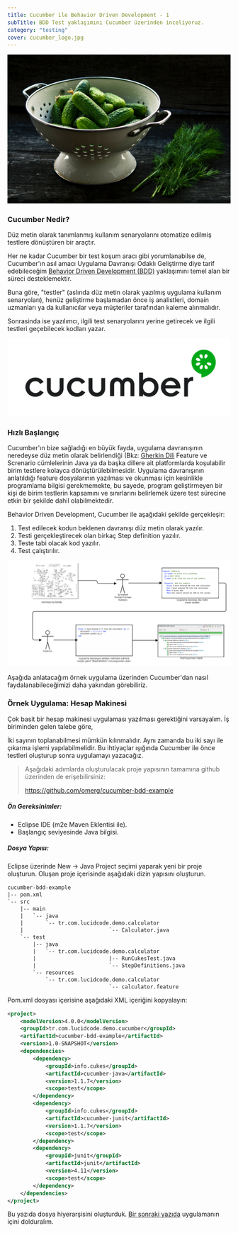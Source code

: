 ```yaml
---
title: Cucumber ile Behavior Driven Development - 1
subTitle: BDD Test yaklaşımını Cucumber üzerinden inceliyoruz.
category: "testing"
cover: cucumber_logo.jpg
---
```


![Cucumbers](./jonathan-pielmayer-89798-unsplash.jpg)

### Cucumber Nedir?

Düz metin olarak tanımlanmış kullanım senaryolarını otomatize edilmiş testlere dönüştüren bir araçtır.

Her ne kadar Cucumber bir test koşum aracı gibi yorumlanabilse de, Cucumber'ın asıl amacı Uygulama Davranışı Odaklı Geliştirme diye tarif edebileceğim [Behavior Driven Development (BDD)](http://behaviour-driven.org/) yaklaşımını temel alan bir süreci desteklemektir. 

Buna göre, "testler" (aslında düz metin olarak yazılmış uygulama kullanım senaryoları), henüz geliştirme başlamadan önce iş analistleri, domain uzmanları ya da kullanıcılar veya müşteriler tarafından kaleme alınmalıdır.

Sonrasinda ise yazılımcı, ilgili test senaryolarını yerine getirecek ve ilgili testleri geçebilecek kodları yazar.

![Cucumber BDD](./cucumber_bdd.png)

 ### Hızlı Başlangıç
 
 Cucumber'ın bize sağladığı en büyük fayda, uygulama davranışının neredeyse düz metin olarak belirlendiği (Bkz: [Gherkin Dili](https://github.com/cucumber/cucumber/wiki/Gherkin) Feature ve Screnario cümlelerinin Java ya da başka dillere ait platformlarda koşulabilir birim testlere kolayca dönüştürülebilmesidir. Uygulama davranışının anlatıldığı feature dosyalarının yazılması ve okunması için kesinlikle programlama bilgisi gerekmemekte, bu sayede, program geliştirmeyen bir kişi de birim testlerin kapsamını ve sınırlarını belirlemek üzere test sürecine etkin bir şekilde dahil olabilmektedir.
 
 Behavior Driven Development, Cucumber ile aşağıdaki şekilde gerçekleşir:
 
 1. Test edilecek kodun beklenen davranışı düz metin olarak yazılır.
 2. Testi gerçekleştirecek olan birkaç Step definition yazılır.
 3. Teste tabi olacak kod yazılır.
 4. Test çalıştırılır.
 
 ![Cucumber BDD](./bdd_schema.png)
 
 Aşağıda anlatacağım örnek uygulama üzerinden Cucumber'dan nasıl faydalanabileceğimizi daha yakından görebiliriz.
 
 ### Örnek Uygulama: Hesap Makinesi
 
 Çok basit bir hesap makinesi uygulaması yazılması gerektiğini varsayalım. İş biriminden gelen talebe göre,
 
 İki sayının toplanabilmesi mümkün kılınmalıdır.
 Aynı zamanda bu iki sayı ile çıkarma işlemi yapılabilmelidir.
 Bu ihtiyaçlar ışığında Cucumber ile önce testleri oluşturup sonra uygulamayı yazacağız.

> Aşağıdaki adımlarda oluşturulacak proje yapısının tamamına github üzerinden de erişebilirsiniz:
>  
> https://github.com/omerg/cucumber-bdd-example 

##### Ön Gereksinimler:
 - Eclipse IDE (m2e Maven Eklentisi ile).
 - Başlangıç seviyesinde Java bilgisi.

##### Dosya Yapısı:
Eclipse üzerinde New -> Java Project seçimi yaparak yeni bir proje oluşturun. Oluşan proje içerisinde aşağıdaki dizin yapısını oluşturun.

```
cucumber-bdd-example
|-- pom.xml
`-- src
    |-- main
    |   `-- java
    |       `-- tr.com.lucidcode.demo.calculator
    |                           `-- Calculator.java
    `-- test
        |-- java
        |   `-- tr.com.lucidcode.demo.calculator
        |                       |-- RunCukesTest.java
        |                       `-- StepDefinitions.java
        `-- resources
            `-- tr.com.lucidcode.demo.calculator
                                `-- calculator.feature
```

Pom.xml dosyası içerisine aşağıdaki XML içeriğini kopyalayın:

```xml
<project>
    <modelVersion>4.0.0</modelVersion>
    <groupId>tr.com.lucidcode.demo.cucumber</groupId>
    <artifactId>cucumber-bdd-example</artifactId>
    <version>1.0-SNAPSHOT</version>
    <dependencies>
        <dependency>
            <groupId>info.cukes</groupId>
            <artifactId>cucumber-java</artifactId>
            <version>1.1.7</version>
            <scope>test</scope>
        </dependency>
        <dependency>
            <groupId>info.cukes</groupId>
            <artifactId>cucumber-junit</artifactId>
            <version>1.1.7</version>
            <scope>test</scope>
        </dependency>
        <dependency>
            <groupId>junit</groupId>
            <artifactId>junit</artifactId>
            <version>4.11</version>
            <scope>test</scope>
        </dependency>
    </dependencies>
</project>
```

Bu yazıda dosya hiyerarşisini oluşturduk. [Bir sonraki yazıda](/cucumber-ile-behavior-driven-development-22/) uygulamanın içini dolduralım.

